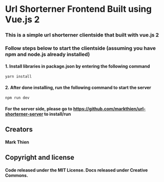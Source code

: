 # Url Shorterner Frontend Built using Vue.js 2

### This is a simple url shorterner clientside that built with vue.js 2

### Follow steps below to start the clientside (assuming you have npm and node.js already installed)
#### 1. Install libraries in package.json by entering the following command
```
yarn install
```
#### 2. After done installing, run the following command to start the server
```
npm run dev
```
#### For the server side, please go to https://github.com/markthien/url-shorterner-server to install/run

## Creators
#### Mark Thien

## Copyright and license
#### Code released under the MIT License. Docs released under Creative Commons.
